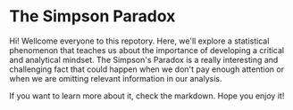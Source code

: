 # The Simpson Paradox

Hi! Wellcome everyone to this repotory. Here, we'll explore a statistical phenomenon that teaches us about the importance of developing a critical and analytical mindset. The Simpson's Paradox is a really interesting and challenging fact that could happen when we don't pay enough attention or when we are omitting relevant information in our analysis.

If you want to learn more about it, check the markdown. Hope you enjoy it!
